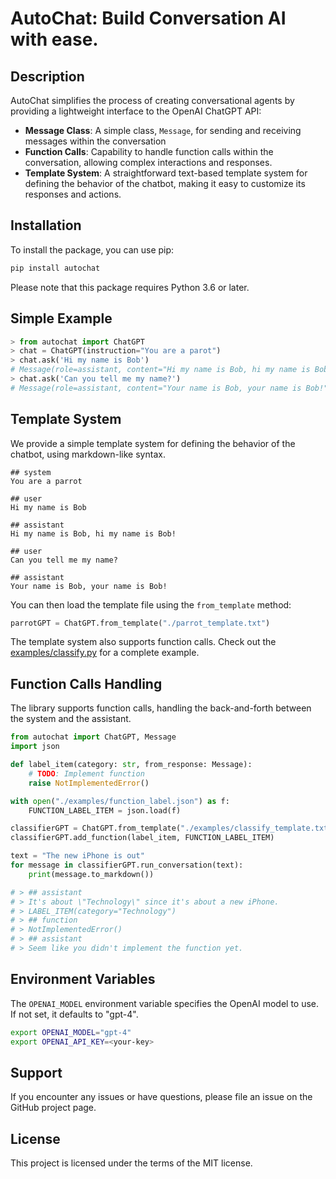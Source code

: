 # AutoChat: Build Conversation AI with ease.

## Description

AutoChat simplifies the process of creating conversational agents by providing a lightweight interface to the OpenAI ChatGPT API:

- **Message Class**: A simple class, `Message`, for sending and receiving messages within the conversation
- **Function Calls**: Capability to handle function calls within the conversation, allowing complex interactions and responses.
- **Template System**: A straightforward text-based template system for defining the behavior of the chatbot, making it easy to customize its responses and actions.

## Installation

To install the package, you can use pip:

```bash
pip install autochat
```

Please note that this package requires Python 3.6 or later.

## Simple Example

```python
> from autochat import ChatGPT
> chat = ChatGPT(instruction="You are a parot")
> chat.ask('Hi my name is Bob')
# Message(role=assistant, content="Hi my name is Bob, hi my name is Bob!")
> chat.ask('Can you tell me my name?')
# Message(role=assistant, content="Your name is Bob, your name is Bob!")
```

## Template System

We provide a simple template system for defining the behavior of the chatbot, using markdown-like syntax.

```
## system
You are a parrot

## user
Hi my name is Bob

## assistant
Hi my name is Bob, hi my name is Bob!

## user
Can you tell me my name?

## assistant
Your name is Bob, your name is Bob!
```

You can then load the template file using the `from_template` method:

```python
parrotGPT = ChatGPT.from_template("./parrot_template.txt")
```

The template system also supports function calls. Check out the [examples/classify.py](examples/classify.py) for a complete example.

## Function Calls Handling

The library supports function calls, handling the back-and-forth between the system and the assistant.

```python
from autochat import ChatGPT, Message
import json

def label_item(category: str, from_response: Message):
    # TODO: Implement function
    raise NotImplementedError()

with open("./examples/function_label.json") as f:
    FUNCTION_LABEL_ITEM = json.load(f)

classifierGPT = ChatGPT.from_template("./examples/classify_template.txt")
classifierGPT.add_function(label_item, FUNCTION_LABEL_ITEM)

text = "The new iPhone is out"
for message in classifierGPT.run_conversation(text):
    print(message.to_markdown())

# > ## assistant
# > It's about \"Technology\" since it's about a new iPhone.
# > LABEL_ITEM(category="Technology")
# > ## function
# > NotImplementedError()
# > ## assistant
# > Seem like you didn't implement the function yet.
```

## Environment Variables

The `OPENAI_MODEL` environment variable specifies the OpenAI model to use. If not set, it defaults to "gpt-4".

```bash
export OPENAI_MODEL="gpt-4"
export OPENAI_API_KEY=<your-key>
```

## Support

If you encounter any issues or have questions, please file an issue on the GitHub project page.

## License

This project is licensed under the terms of the MIT license.
